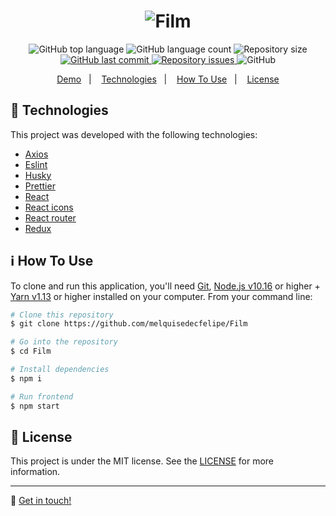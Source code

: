 <h1 align="center">
    <img alt="Film" src="https://res.cloudinary.com/dtifsqadc/image/upload/v1582133187/favicon_wbfnhx.png" />
    <br>
</h1>

<p align="center">
  <img alt="GitHub top language" src="https://img.shields.io/github/languages/top/melquisedecfelipe/Film.svg">

  <img alt="GitHub language count" src="https://img.shields.io/github/languages/count/melquisedecfelipe/Film.svg">

  <img alt="Repository size" src="https://img.shields.io/github/repo-size/melquisedecfelipe/Film.svg">

  <a href="https://github.com/melquisedecfelipe/Film/commits/master">
    <img alt="GitHub last commit" src="https://img.shields.io/github/last-commit/melquisedecfelipe/Film.svg">
  </a>

  <a href="https://github.com/melquisedecfelipe/Film/issues">
    <img alt="Repository issues" src="https://img.shields.io/github/issues/melquisedecfelipe/Film.svg">
  </a>

  <img alt="GitHub" src="https://img.shields.io/github/license/melquisedecfelipe/Film.svg">
</p>

<p align="center">
  <a href="https://mf-film.netlify.com">Demo</a>&nbsp;&nbsp;&nbsp;|&nbsp;&nbsp;&nbsp;
  <a href="#rocket-technologies">Technologies</a>&nbsp;&nbsp;&nbsp;|&nbsp;&nbsp;&nbsp;
  <a href="#information_source-how-to-use">How To Use</a>&nbsp;&nbsp;&nbsp;|&nbsp;&nbsp;&nbsp;
  <a href="#memo-license">License</a>
</p>

## :rocket: Technologies

This project was developed with the following technologies:

- [Axios](https://github.com/axios/axios)
- [Eslint](https://eslint.org/)
- [Husky](https://github.com/typicode/husky)
- [Prettier](https://prettier.io/)
- [React](https://reactjs.org/)
- [React icons](https://react-icons.netlify.com/)
- [React router](https://reacttraining.com/react-router/)
- [Redux](https://redux.js.org/)

## :information_source: How To Use

To clone and run this application, you'll need [Git](https://git-scm.com), [Node.js v10.16](https://nodejs.org/) or higher + [Yarn v1.13](https://yarnpkg.com/) or higher installed on your computer. From your command line:

```bash
# Clone this repository
$ git clone https://github.com/melquisedecfelipe/Film

# Go into the repository
$ cd Film

# Install dependencies
$ npm i

# Run frontend
$ npm start
```

## :memo: License

This project is under the MIT license. See the [LICENSE](https://github.com/melquisedecfelipe/Film/blob/master/LICENSE) for more information.

---

:wave: [Get in touch!](https://www.linkedin.com/in/melquisedecfelipe/)
